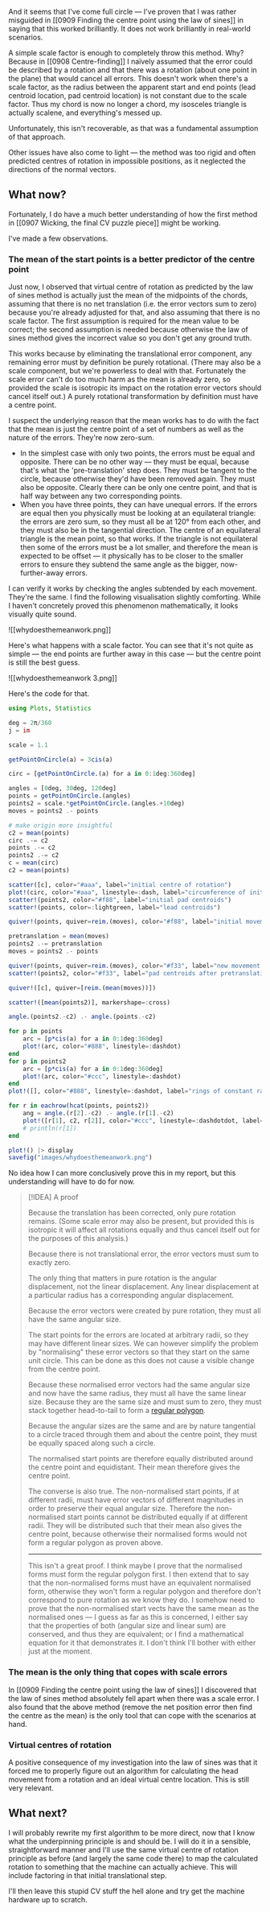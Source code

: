 And it seems that I've come full circle — I've proven that I was rather misguided in [[0909 Finding the centre point using the law of sines]] in saying that this worked brilliantly. It does not work brilliantly in real-world scenarios.

A simple scale factor is enough to completely throw this method. Why? Because in [[0908 Centre-finding]] I naïvely assumed that the error could be described by a rotation and that there was a rotation (about one point in the plane) that would cancel all errors. This doesn't work when there's a scale factor, as the radius between the apparent start and end points (lead centroid location, pad centroid location) is not constant due to the scale factor. Thus my chord is now no longer a chord, my isosceles triangle is actually scalene, and everything's messed up.

Unfortunately, this isn't recoverable, as that was a fundamental assumption of that approach.

Other issues have also come to light — the method was too rigid and often predicted centres of rotation in impossible positions, as it neglected the directions of the normal vectors.

## What now?

Fortunately, I do have a much better understanding of how the first method in [[0907 Wicking, the final CV puzzle piece]] might be working.

I've made a few observations.

### The mean of the start points is a better predictor of the centre point

Just now, I observed that virtual centre of rotation as predicted by the law of sines method is actually just the mean of the midpoints of the chords, assuming that there is no net translation (i.e. the error vectors sum to zero) because you're already adjusted for that, and also assuming that there is no scale factor. The first assumption is required for the mean value to be correct; the second assumption is needed because otherwise the law of sines method gives the incorrect value so you don't get any ground truth.

This works because by eliminating the translational error component, any remaining error must by definition be purely rotational. (There may also be a scale component, but we're powerless to deal with that. Fortunately the scale error can't do too much harm as the mean is already zero, so provided the scale is isotropic its impact on the rotation error vectors should cancel itself out.) A purely rotational transformation by definition must have a centre point.

I suspect the underlying reason that the mean works has to do with the fact that the mean is just the centre point of a set of numbers as well as the nature of the errors. They're now zero-sum.

- In the simplest case with only two points, the errors must be equal and opposite. There can be no other way — they must be equal, because that's what the 'pre-translation' step does. They must be tangent to the circle, because otherwise they'd have been removed again. They must also be opposite. Clearly there can be only one centre point, and that is half way between any two corresponding points.
- When you have three points, they can have unequal errors. If the errors are equal then you physically must be looking at an equilateral triangle: the errors are zero sum, so they must all be at 120° from each other, and they must also be in the tangential direction. The centre of an equilateral triangle is the mean point, so that works. If the triangle is not equilateral then some of the errors must be a lot smaller, and therefore the mean is expected to be offset — it physically has to be closer to the smaller errors to ensure they subtend the same angle as the bigger, now-further-away errors.

I can verify it works by checking the angles subtended by each movement. They're the same. I find the following visualisation slightly comforting. While I haven't concretely proved this phenomenon mathematically, it looks visually quite sound.

![[whydoesthemeanwork.png]]

Here's what happens with a scale factor. You can see that it's not quite as simple — the end points are further away in this case — but the centre point is still the best guess.

![[whydoesthemeanwork 3.png]]

Here's the code for that.

```julia
using Plots, Statistics

deg = 2π/360
j = im

scale = 1.1

getPointOnCircle(a) = 3cis(a)

circ = [getPointOnCircle.(a) for a in 0:1deg:360deg]

angles = [0deg, 30deg, 120deg]
points = getPointOnCircle.(angles)
points2 = scale.*getPointOnCircle.(angles.+10deg)
moves = points2 .- points

# make origin more insightful
c2 = mean(points)
circ .-= c2
points .-= c2
points2 .-= c2
c = mean(circ)
c2 = mean(points)

scatter([c], color="#aaa", label="initial centre of rotation")
plot!(circ, color="#aaa", linestyle=:dash, label="circumference of initial rotation")
scatter!(points2, color="#f88", label="initial pad centroids")
scatter!(points, color=:lightgreen, label="lead centroids")

quiver!(points, quiver=reim.(moves), color="#f88", label="initial movement plan")

pretranslation = mean(moves)
points2 .-= pretranslation
moves = points2 .- points

quiver!(points, quiver=reim.(moves), color="#f33", label="new movement plan")
scatter!(points2, color="#f33", label="pad centroids after pretranslation")

quiver!([c], quiver=[reim.(mean(moves))])

scatter!([mean(points2)], markershape=:cross)

angle.(points2.-c2) .- angle.(points.-c2)

for p in points
	arc = [p*cis(a) for a in 0:1deg:360deg]
	plot!(arc, color="#888", linestyle=:dashdot)
end
for p in points2
	arc = [p*cis(a) for a in 0:1deg:360deg]
	plot!(arc, color="#ccc", linestyle=:dashdot)
end
plot!([], color="#888", linestyle=:dashdot, label="rings of constant radius around new centre of rotation")

for r in eachrow(hcat(points, points2))
	ang = angle.(r[2].-c2) .- angle.(r[1].-c2)
	plot!([r[1], c2, r[2]], color="#ccc", linestyle=:dashdotdot, label="sector subtending $(ang/1deg)°")
	# println(r[1])
end

plot!() |> display
savefig("images/whydoesthemeanwork.png")
```

No idea how I can more conclusively prove this in my report, but this understanding will have to do for now.

> [!IDEA] A proof
> 
> Because the translation has been corrected, only pure rotation remains. (Some scale error may also be present, but provided this is isotropic it will affect all rotations equally and thus cancel itself out for the purposes of this analysis.)
> 
> Because there is not translational error, the error vectors must sum to exactly zero.
> 
> The only thing that matters in pure rotation is the angular displacement, not the linear displacement. Any linear displacement at a particular radius has a corresponding angular displacement.
> 
> Because the error vectors were created by pure rotation, they must all have the same angular size.
> 
> The start points for the errors are located at arbitrary radii, so they may have different linear sizes. We can however simplify the problem by "normalising" these error vectors so that they start on the same unit circle. This can be done as this does not cause a visible change from the centre point.
> 
> Because these normalised error vectors had the same angular size and now have the same radius, they must all have the same linear size. Because they are the same size and must sum to zero, they must stack together head-to-tail to form a [regular polygon](https://en.wikipedia.org/wiki/Regular_polygon).
> 
> Because the angular sizes are the same and are by nature tangential to a circle traced through them and about the centre point, they must be equally spaced along such a circle.
> 
> The normalised start points are therefore equally distributed around the centre point and equidistant. Their mean therefore gives the centre point.
> 
> The converse is also true. The non-normalised start points, if at different radii, must have error vectors of different magnitudes in order to preserve their equal angular size. Therefore the non-normalised start points cannot be distributed equally if at different radii. They will be distributed such that their mean also gives the centre point, because otherwise their normalised forms would not form a regular polygon as proven above.
> 
> ---
> 
> This isn't a great proof. I think maybe I prove that the normalised forms must form the regular polygon first. I then extend that to say that the non-normalised forms must have an equivalent normalised form, otherwise they won't form a regular polygon and therefore don't correspond to pure rotation as we know they do. I somehow need to prove that the non-normalised start vects have the same mean as the normalised ones — I guess as far as this is concerned, I either say that the properties of both (angular size and linear sum) are conserved, and thus they are equivalent; or I find a mathematical equation for it that demonstrates it. I don't think I'll bother with either just at the moment.
>

### The mean is the only thing that copes with scale errors

In [[0909 Finding the centre point using the law of sines]] I discovered that the law of sines method absolutely fell apart when there was a scale error. I also found that the above method (remove the net position error then find the centre as the mean) is the only tool that can cope with the scenarios at hand.

### Virtual centres of rotation

A positive consequence of my investigation into the law of sines was that it forced me to properly figure out an algorithm for calculating the head movement from a rotation and an ideal virtual centre location. This is still very relevant.

## What next?

I will probably rewrite my first algorithm to be more direct, now that I know what the underpinning principle is and should be. I will do it in a sensible, straightforward manner and I'll use the same virtual centre of rotation principle as before (and largely the same code there) to map the calculated rotation to something that the machine can actually achieve. This will include factoring in that initial translational step.

I'll then leave this stupid CV stuff the hell alone and try get the machine hardware up to scratch.